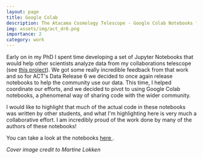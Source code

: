 ```yaml
---
layout: page
title: Google Colab
description: The Atacama Cosmology Telescope - Google Colab Notebooks for Data Release 6
img: assets/img/act_dr6.png
importance: 2
category: work
---
```


Early on in my PhD I spent time developing a set of Jupyter Notebooks that would help other scientists analyze data from my collaborations telescope (see <a href="https://mayamkay.github.io/projects/1_project/">this project</a>). We got some really incredible feedback from that work and so for ACT's Data Release 6 we decided to once again release notebooks to help the community use our data. This time, I helped coordinate our efforts, and we decided to pivot to using Google Colab notebooks, a phenomenal way of sharing code with the wider community. 

I would like to highlight that much of the actual code in these notebooks was written by other students, and what I'm highlighting here is very much a collaborative effort. I am incredibly proud of the work done by many of the authors of these notebooks!

You can take a look at the notebooks <a href="https://github.com/ACTCollaboration/DR6_Notebooks"> here </a>.

<em> Cover image credit to Martine Lokken </em>
